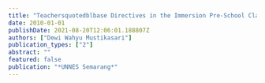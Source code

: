 ```yaml
---
title: "Teachersquotedblbase Directives in the Immersion Pre-School Classrooms of the Mondial School"
date: 2010-01-01
publishDate: 2021-08-20T12:06:01.188807Z
authors: ["Dewi Wahyu Mustikasari"]
publication_types: ["2"]
abstract: ""
featured: false
publication: "*UNNES Semarang*"
---
```


